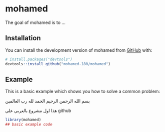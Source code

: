 
# mohamed

<!-- badges: start -->
<!-- badges: end -->

The goal of mohamed is to ...

## Installation

You can install the development version of mohamed from [GitHub](https://github.com/) with:

``` r
# install.packages("devtools")
devtools::install_github("mohamed-180/mohamed")
```

## Example

This is a basic example which shows you how to solve a common problem:

بسم الله الرحمن الرحيم
الحمد لله رب العالمين
 
هذا اول مشروع بالعربي علي  github
``` r
library(mohamed)
## basic example code
```

